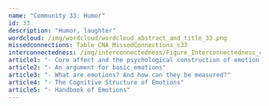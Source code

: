 ```yaml
---
name: "Community 33: Humor"
id: 33
description: "Humor, laughter"
wordcloud: /img/wordcloud/wordcloud_abstract_and_title_33.png
missedconnections: Table_CNA_MissedConnections_c33
interconnectedness: /img/interconnectedness/Figure_Interconnectedness_c33.png
article1: "- Core affect and the psychological construction of emotion."
article2: "- An argument for basic emotions"
article3: "- What are emotions? And how can they be measured?"
article4: "- The Cognitive Structure of Emotions"
article5: "- Handbook of Emotions"
---
```

